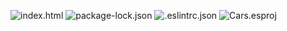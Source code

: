 ![index.html](https://github.com/Nabid96/Life-Expectancy-GDP/assets/161248700/9d3bfdcc-f051-436f-8061-7f7629b5bc23)
![package-lock.json](https://github.com/Nabid96/Life-Expectancy-GDP/assets/161248700/61b49bf6-2cf1-48f9-8a2e-836181c99e72)
![.eslintrc.json](https://github.com/Nabid96/Life-Expectancy-GDP/assets/161248700/f1e3250c-10fe-4f04-9261-b57bfd88c86a)
![Cars.esproj](https://github.com/Nabid96/Life-Expectancy-GDP/assets/161248700/c6e5334d-8b3b-424b-a3e6-a5c23d97b649)
